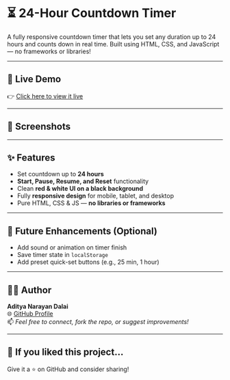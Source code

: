 # ⏳ 24-Hour Countdown Timer

A fully responsive countdown timer that lets you set any duration up to 24 hours and counts down in real time. Built using HTML, CSS, and JavaScript — no frameworks or libraries!

---

## 🚀 Live Demo

👉 [Click here to view it live](#)

---

## 📸 Screenshots



---

## ✨ Features

- Set countdown up to **24 hours**
- **Start, Pause, Resume, and Reset** functionality
- Clean **red & white UI on a black background**
- Fully **responsive design** for mobile, tablet, and desktop
- Pure HTML, CSS & JS — **no libraries or frameworks**

---

## 📌 Future Enhancements (Optional)

- Add sound or animation on timer finish
- Save timer state in `localStorage`
- Add preset quick-set buttons (e.g., 25 min, 1 hour)

---

## 👨‍💻 Author

**Aditya Narayan Dalai**  
🌐 [GitHub Profile](https://github.com/Aditya-Dalai)  
📫 *Feel free to connect, fork the repo, or suggest improvements!*

---


## 🧡 If you liked this project...

Give it a ⭐️ on GitHub and consider sharing!

